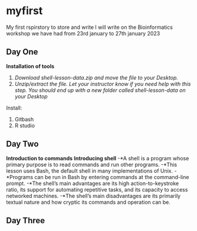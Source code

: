 # myfirst
My first rspirstory to store and write
I will write on the Bioinformatics workshop we have had from 23rd january to 27th january 2023


## Day One
**Installation of tools**
1. *Download shell-lesson-data.zip and move the file to your Desktop.*
2. *Unzip/extract the file. Let your instructor know if you need help with this step. You should end up with a new folder called shell-lesson-data on your Desktop*

Install:
1. Gitbash
2. R studio

## Day Two
**Introduction to commands**
**Introducing shell**
-*A shell is a program whose primary purpose is to read commands and run other programs.
-*This lesson uses Bash, the default shell in many implementations of Unix.
-*Programs can be run in Bash by entering commands at the command-line prompt.
-*The shell’s main advantages are its high action-to-keystroke ratio, its support for automating repetitive tasks, and its capacity to access networked machines.
-*The shell’s main disadvantages are its primarily textual nature and how cryptic its commands and operation can be.



## Day Three
